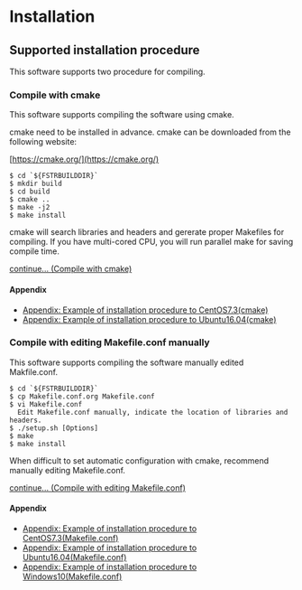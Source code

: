 # Installation

## Supported installation procedure

This software supports two procedure for compiling.

### Compile with cmake

This software supports compiling the software using cmake.

cmake need to be installed in advance. cmake can be downloaded from the following website:

[https://cmake.org/](https://cmake.org/)

```
$ cd `${FSTRBUILDDIR}`
$ mkdir build
$ cd build
$ cmake ..
$ make -j2
$ make install
```

cmake will search libraries and headers and gererate proper Makefiles for compiling. If you have multi-cored CPU, you will run parallel make for saving compile time.

[continue... (Compile with cmake)](install_04)

#### Appendix

  - [Appendix: Example of installation procedure to CentOS7.3(cmake)](install_07)
  - [Appendix: Example of installation procedure to Ubuntu16.04(cmake)](install_09)

### Compile with editing Makefile.conf manually

This software supports compiling the software manually edited Makfile.conf.

```
$ cd `${FSTRBUILDDIR}`
$ cp Makefile.conf.org Makefile.conf
$ vi Makefile.conf
  Edit Makefile.conf manually, indicate the location of libraries and headers.
$ ./setup.sh [Options]
$ make
$ make install
```

When difficult to set automatic configuration with cmake, recommend manually editing Makefile.conf.

[continue... (Compile with editing Makefile.conf)](install_05)

#### Appendix

  - [Appendix: Example of installation procedure to CentOS7.3(Makefile.conf)](install_08)
  - [Appendix: Example of installation procedure to Ubuntu16.04(Makefile.conf)](install_10)
  - [Appendix: Example of installation procedure to Windows10(Makefile.conf)](install_11)


